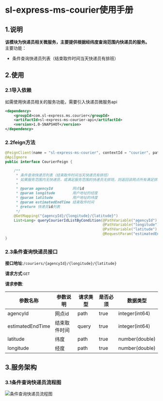 # sl-express-ms-courier使用手册

## 1.说明

**该模块为快递员相关微服务，主要提供根据经纬度查询范围内快递员的服务。**<br />主要功能：

- 条件查询快递员列表（结束取件时间当天快递员有排班）

## 2.使用

### 2.1导入依赖

如需使用快递员相关的服务功能，需要引入快递员微服务api

```xml
<dependency>
    <groupId>com.sl-express.ms.courier</groupId>
    <artifactId>sl-express-ms-courier-api</artifactId>
    <version>1.0-SNAPSHOT</version>
</dependency>
```

### 2.2feign方法

```java
@FeignClient(name = "sl-express-ms-courier", contextId = "courier", path = "couriers")
@ApiIgnore
public interface CourierFeign {

    /**
     * 条件查询快递员列表（结束取件时间当天快递员有排班）
     * 如果服务范围内无快递员，或满足服务范围的快递员无排班，则返回该网点所有满足排班的快递员
     *
     * @param agencyId         网点id
     * @param longitude        用户地址的经度
     * @param latitude         用户地址的纬度
     * @param estimatedEndTime 结束取件时间
     * @return 快递员id列表
     */
    @GetMapping("{agencyId}/{longitude}/{latitude}")
    List<Long> queryCourierIdListByCondition(@PathVariable("agencyId") Long agencyId,
                                             @PathVariable("longitude") Double longitude,
                                             @PathVariable("latitude") Double latitude,
                                             @RequestParam("estimatedEndTime") Long estimatedEndTime);
}
```

### 2.3条件查询快递员接口

**接口地址**:`/couriers/{agencyId}/{longitude}/{latitude}`

**请求方式**:`GET`

**请求参数**:

| 参数名称             | 参数说明   | 请求类型  | 是否必须 | 数据类型           |
|------------------|--------|-------|------|----------------|
| agencyId         | 网点id   | path  | true | integer(int64) |
| estimatedEndTime | 结束取件时间 | query | true | integer(int64) |
| latitude         | 纬度     | path  | true | number(double) |
| longitude        | 经度     | path  | true | number(double) |

## 3.服务架构

### 3.1条件查询快递员流程图

![条件查询快递员流程图](../../docs/zh-cn/assets/条件查询快递员列表流程图.png)
